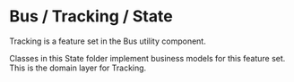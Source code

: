 # Bus / Tracking / State

Tracking is a feature set in the Bus utility component.
  
Classes in this State folder implement business models for this feature set. This is the domain layer for Tracking.
